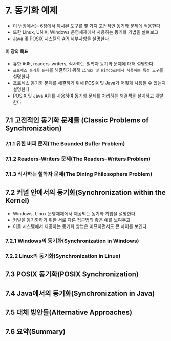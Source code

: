 # 7. 동기화 예제

- 이 번장에서는 6장에서 제시된 도구를 몇 가지 고전적인 동기화 문제에 적용한다
- 또한 Linux, UNIX, Windows 운영체제에서 사용하는 동기화 기법을 살펴보고
- Java 및 POSIX 시스템의 API 세부사항을 설명한다

#### 이 장의 목표

- 유한 버퍼, readers-writers, 식사하는 철학자 동기화 문제에 대해 설명한다
- `프로세스 동기화 문제`를 해결하기 위해 `Linux 및 Windows에서 사용하는 특정 도구`를 설명한다
- 프로세스 동기화 문제를 해결하기 위해 POSIX 및 Java가 어떻게 사용될 수 있는지 설명한다
- POSIX 및 Java API를 사용하여 동기화 문제를 처리하는 해결책을 설계하고 개발한다

## 7.1 고전적인 동기화 문제들 (Classic Problems of Synchronization)

### 7.1.1 유한 버퍼 문제(The Bounded Buffer Problem)

### 7.1.2 Readers-Writers 문제(The Readers-Writers Problem)

### 7.1.3 식사하는 철학자 문제(The Dining Philosophers Problem)

## 7.2 커널 안에서의 동기화(Synchronization within the Kernel)

- Windows, Linux 운영체제에서 제공되는 동기화 기법을 설명한다
- 커널을 동기화하기 위한 서로 다른 접근법의 좋은 예를 보여주고
- 이들 시스템에서 제공하는 동기화 방법은 미묘하면서도 큰 차이를 보인다

### 7.2.1 Windows의 동기화(Synchronization in Windows)

### 7.2.2 Linux의 동기화(Synchronization in Linux)

## 7.3 POSIX 동기화(POSIX Synchronization)

## 7.4 Java에서의 동기화(Synchronization in Java)

## 7.5 대체 방안들(Alternative Approaches)

## 7.6 요약(Summary)
